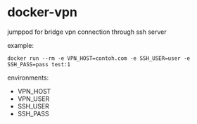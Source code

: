 # docker-vpn

jumppod for bridge vpn connection through ssh server


example:

`docker run --rm -e VPN_HOST=contoh.com -e SSH_USER=user -e SSH_PASS=pass test:1`

environments:
- VPN_HOST
- VPN_USER
- SSH_USER
- SSH_PASS
